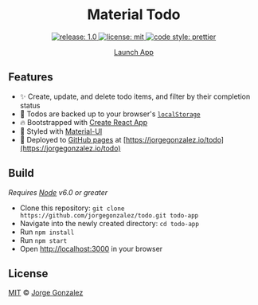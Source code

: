 <h1 align="center">Material Todo</h1>


<p align="center">
 <a href="https://github.com/jorgegonzalez/todo/releases/latest">
    <img alt="release: 1.0" src="https://img.shields.io/badge/release-1.0-blue.svg">
  </a>
  <a href="/license">
    <img alt="license: mit" src="https://img.shields.io/badge/license-MIT-red.svg">
  </a>
  <a href="https://prettier.io/">
    <img alt="code style: prettier" src="https://img.shields.io/badge/code_style-prettier-ff69b4.svg">
  </a>
</p>

<p align="center">
 <a href="https://jorgegonzalez.io/todo">Launch App</a>
</p>

## Features

* ✨ Create, update, and delete todo items, and filter by their completion status
* 🚀 Todos are backed up to your browser's [`localStorage`](https://developer.mozilla.org/en-US/docs/Web/API/Window/localStorage)
* 🔥 Bootstrapped with [Create React App](https://github.com/facebookincubator/create-react-app)
* 💋 Styled with [Material-UI](https://material-ui-next.com/)
* 🎫 Deployed to [GitHub pages](https://pages.github.com/) at [https://jorgegonzalez.io/todo](https://jorgegonzalez.io/todo)

## Build

_Requires [Node](https://nodejs.org/) v6.0 or greater_

* Clone this repository: `git clone https://github.com/jorgegonzalez/todo.git todo-app`
* Navigate into the newly created directory: `cd todo-app`
* Run `npm install`
* Run `npm start`
* Open [http://localhost:3000](http://localhost:3000) in your browser

## License

[MIT](/license) © [Jorge Gonzalez](https://jorgegonzalez.io)
